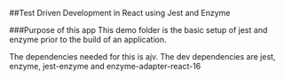 ##Test Driven Development in React using Jest and Enzyme

###Purpose of this app
This demo folder is the basic setup of jest and enzyme prior to the build of an application.

The dependencies needed for this is ajv.
The dev dependencies are jest, enzyme, jest-enzyme and enzyme-adapter-react-16